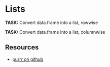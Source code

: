 
# Lists

**TASK:** Convert data.frame into a list, rowwise

**TASK:** Convert data.frame into a list, columnwise

## Resources

* [purrr on github](https://github.com/hadley/purrr)
